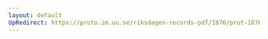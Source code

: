```yaml
---
layout: default
UpRedirect: https://pruto.im.uu.se/riksdagen-records-pdf/1876/prot-1876--ak--006/prot-1876--ak--006_006.pdf
---
```

